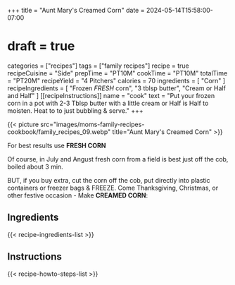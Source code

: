 +++
title = "Aunt Mary's Creamed Corn"
date = 2024-05-14T15:58:00-07:00
# draft = true
categories = ["recipes"]
tags = ["family recipes"]
recipe = true
recipeCuisine = "Side"
prepTime = "PT10M"
cookTime = "PT10M"
totalTime = "PT20M"
recipeYield = "4 Pitchers"
calories = 70
ingredients = [
  "Corn"
]
recipeIngredients = [
  "Frozen *FRESH* corn",
  "3 tblsp butter",
  "Cream or Half and Half"
]
[[recipeInstructions]]
  name = "cook"
  text = "Put your frozen corn in a pot with 2-3 Tblsp butter with a little cream or Half is Half to moisten. Heat to to just bubbling & serve."
+++

{{< picture src="images/moms-family-recipes-cookbook/family_recipes_09.webp" title="Aunt Mary's Creamed Corn" >}}

For best results use **FRESH CORN**

Of course, in July and Angust fresh corn from a field is best just off the cob, boiled about 3 min.

BUT, if you buy extra, cut the corn off the cob, put directly into plastic containers or freezer bags & FREEZE. Come Thanksgiving, Christmas, or other festive occasion - Make **CREAMED CORN**:

## Ingredients
{{< recipe-ingredients-list >}}

## Instructions
{{< recipe-howto-steps-list >}}
